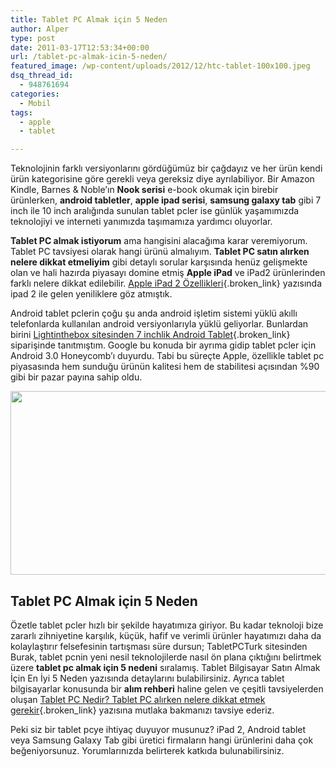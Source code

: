 ```yaml
---
title: Tablet PC Almak için 5 Neden
author: Alper
type: post
date: 2011-03-17T12:53:34+00:00
url: /tablet-pc-almak-icin-5-neden/
featured_image: /wp-content/uploads/2012/12/htc-tablet-100x100.jpeg
dsq_thread_id:
  - 948761694
categories:
  - Mobil
tags:
  - apple
  - tablet

---
```

Teknolojinin farklı versiyonlarını gördüğümüz bir çağdayız ve her ürün kendi ürün kategorisine göre gerekli veya gereksiz diye ayrılabiliyor. Bir Amazon Kindle, Barnes & Noble&#8217;ın **Nook serisi** e-book okumak için birebir ürünlerken, **android tabletler**, **apple ipad serisi**, **samsung galaxy tab** gibi 7 inch ile 10 inch aralığında sunulan tablet pcler ise günlük yaşamımızda teknolojiyi ve interneti yanımızda taşımamıza yardımcı oluyorlar.

**Tablet PC almak istiyorum** ama hangisini alacağıma karar veremiyorum. Tablet PC tavsiyesi olarak hangi ürünü almalıyım. **Tablet PC satın alırken nelere dikkat etmeliyim** gibi detaylı sorular karşısında henüz gelişmekte olan ve hali hazırda piyasayı domine etmiş **Apple iPad** ve iPad2 ürünlerinden farklı nelere dikkat edilebilir. [Apple iPad 2 Özellikleri][1]{.broken_link} yazısında ipad 2 ile gelen yeniliklere göz atmıştık.

Android tablet pclerin çoğu şu anda android işletim sistemi yüklü akıllı telefonlarda kullanılan android versiyonlarıyla yüklü geliyorlar. Bunlardan birini [Lightinthebox sitesinden 7 inchlik Android Tablet][2]{.broken_link} siparişinde tanıtmıştım. Google bu konuda bir ayrıma gidip tablet pcler için Android 3.0 Honeycomb&#8217;ı duyurdu. Tabi bu süreçte Apple, özellikle tablet pc piyasasında hem sunduğu ürünün kalitesi hem de stabilitesi açısından %90 gibi bir pazar payına sahip oldu.

<img class="alignnone size-full wp-image-5900" title="android-honeycomb" alt="" src="https://www.murekkep.org/wp-content/uploads/2011/03/android-honeycomb.jpg" width="522" height="294" srcset="https://www.murekkep.org/wp-content/uploads/2011/03/android-honeycomb.jpg 522w, https://www.murekkep.org/wp-content/uploads/2011/03/android-honeycomb-300x168.jpg 300w, https://www.murekkep.org/wp-content/uploads/2011/03/android-honeycomb-400x225.jpg 400w" sizes="(max-width: 522px) 100vw, 522px" /> 

## Tablet PC Almak için 5 Neden

Özetle tablet pcler hızlı bir şekilde hayatımıza giriyor. Bu kadar teknoloji bize zararlı zihniyetine karşılık, küçük, hafif ve verimli ürünler hayatımızı daha da kolaylaştırır felsefesinin tartışması süre dursun; TabletPCTurk sitesinden Burak, tablet pcnin yeni nesil teknolojilerde nasıl ön plana çıktığını belirtmek üzere **tablet pc almak için 5 nedeni** sıralamış. Tablet Bilgisayar Satın Almak İçin En İyi 5 Neden yazısında detaylarını bulabilirsiniz. Ayrıca tablet bilgisayarlar konusunda bir **alım rehberi** haline gelen ve çeşitli tavsiyelerden oluşan [Tablet PC Nedir? Tablet PC alırken nelere dikkat etmek gerekir][3]{.broken_link} yazısına mutlaka bakmanızı tavsiye ederiz.

Peki siz bir tablet pcye ihtiyaç duyuyor musunuz? iPad 2, Android tablet veya Samsung Galaxy Tab gibi üretici firmaların hangi ürünlerini daha çok beğeniyorsunuz. Yorumlarınızda belirterek katkıda bulunabilirsiniz.

 [1]: https://www.murekkep.org/apple-ipad-2-ozellikleri-5112
 [2]: https://www.murekkep.org/lightinthebox-online-android-tablet-siparisi-3849
 [3]: https://www.murekkep.org/tablet-pc-alirken-nelere-dikkat-etmeli-tablet-pc-ozellikler-detayi-11800
